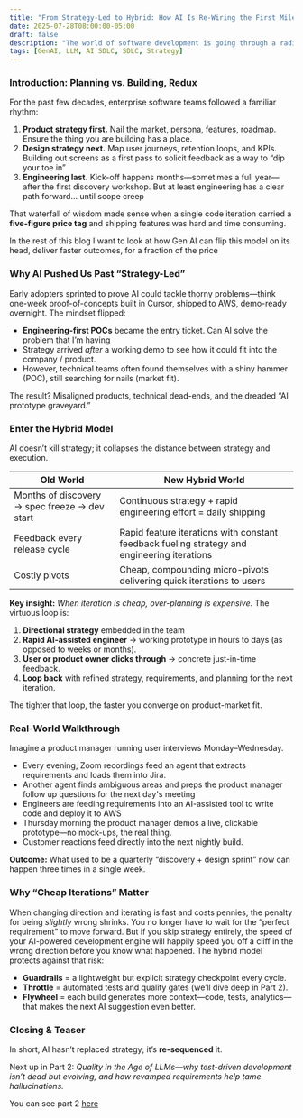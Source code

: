 ```yaml
---
title: "From Strategy-Led to Hybrid: How AI Is Re-Wiring the First Mile of Software Delivery"
date: 2025-07-28T08:00:00-05:00
draft: false
description: "The world of software development is going through a radical shift with AI. How we approach and start a project is no exception. Things are shifting from the traditional strategy led approach to hybrid approach."
tags: [GenAI, LLM, AI SDLC, SDLC, Strategy]
---
```


### **Introduction: Planning vs. Building, Redux**

For the past few decades, enterprise software teams followed a familiar rhythm:

1. **Product strategy first.** Nail the market, persona, features, roadmap. Ensure the thing you are building has a place.  
2. **Design strategy next.** Map user journeys, retention loops, and KPIs. Building out screens as a first pass to solicit feedback as a way to “dip your toe in”  
3. **Engineering last.** Kick-off happens months—sometimes a full year—after the first discovery workshop. But at least engineering has a clear path forward… until scope creep

That waterfall of wisdom made sense when a single code iteration carried a **five-figure price tag** and shipping features was hard and time consuming.

In the rest of this blog I want to look at how Gen AI can flip this model on its head, deliver faster outcomes, for a fraction of the price

### **Why AI Pushed Us Past “Strategy-Led”**

Early adopters sprinted to prove AI could tackle thorny problems—think one-week proof-of-concepts built in Cursor, shipped to AWS, demo-ready overnight. The mindset flipped:

* **Engineering-first POCs** became the entry ticket. Can AI solve the problem that I’m having  
* Strategy arrived *after* a working demo to see how it could fit into the company / product.  
* However, technical teams often found themselves with a shiny hammer (POC), still searching for nails (market fit).

The result? Misaligned products, technical dead-ends, and the dreaded “AI prototype graveyard.”

### **Enter the Hybrid Model**

AI doesn’t kill strategy; it collapses the distance between strategy and execution.

| Old World | New Hybrid World |
| ----- | ----- |
| Months of discovery → spec freeze → dev start | Continuous strategy \+ rapid engineering effort \= daily shipping |
| Feedback every release cycle | Rapid feature iterations with constant feedback fueling strategy and engineering iterations |
| Costly pivots | Cheap, compounding micro-pivots delivering quick iterations to users |

**Key insight:** *When iteration is cheap, over-planning is expensive.* The virtuous loop is:

1. **Directional strategy** embedded in the team  
2. **Rapid AI-assisted engineer** → working prototype in hours to days (as opposed to weeks or months).  
3. **User or product owner clicks through** → concrete just-in-time feedback.  
4. **Loop back** with refined strategy, requirements, and planning for the next iteration.

The tighter that loop, the faster you converge on product-market fit.

### **Real-World Walkthrough**

Imagine a product manager running user interviews Monday–Wednesday.

* Every evening, Zoom recordings feed an agent that extracts requirements and loads them into Jira.  
* Another agent finds ambiguous areas and preps the product manager follow up questions for the next day's meeting  
* Engineers are feeding requirements into an AI-assisted tool to write code and deploy it to AWS  
* Thursday morning the product manager demos a live, clickable prototype—no mock-ups, the real thing.  
* Customer reactions feed directly into the next nightly build.

**Outcome:** What used to be a quarterly “discovery \+ design sprint” now can happen three times in a single week.

### **Why “Cheap Iterations” Matter**

When changing direction and iterating is fast and costs pennies, the penalty for being *slightly* wrong shrinks. You no longer have to wait for the “perfect requirement" to move forward. But if you skip strategy entirely, the speed of your AI-powered development engine will happily speed you off a cliff in the wrong direction before you know what happened. The hybrid model protects against that risk:

* **Guardrails** \= a lightweight but explicit strategy checkpoint every cycle.  
* **Throttle** \= automated tests and quality gates (we’ll dive deep in Part 2).  
* **Flywheel** \= each build generates more context—code, tests, analytics—that makes the next AI suggestion even better.

### **Closing & Teaser**

In short, AI hasn’t replaced strategy; it’s **re-sequenced** it.

Next up in Part 2: *Quality in the Age of LLMs—why test-driven development isn’t dead but evolving, and how revamped requirements help tame hallucinations.*

You can see part 2 [here](/post/009-ai-sdlc-quality/index.html)

